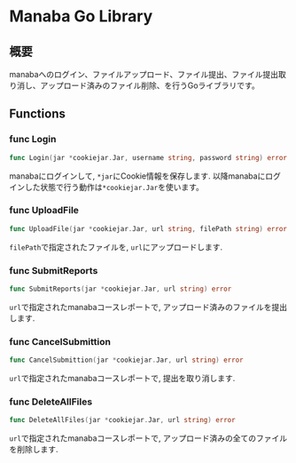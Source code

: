 # Manaba Go Library

## 概要
manabaへのログイン、ファイルアップロード、ファイル提出、ファイル提出取り消し、アップロード済みのファイル削除、を行うGoライブラリです。

## Functions

### func Login
```go
func Login(jar *cookiejar.Jar, username string, password string) error
```
manabaにログインして, `*jar`にCookie情報を保存します. 以降manabaにログインした状態で行う動作は`*cookiejar.Jar`を使います。

### func UploadFile
```go
func UploadFile(jar *cookiejar.Jar, url string, filePath string) error
```
`filePath`で指定されたファイルを, `url`にアップロードします.

### func SubmitReports
```go
func SubmitReports(jar *cookiejar.Jar, url string) error
```
`url`で指定されたmanabaコースレポートで, アップロード済みのファイルを提出します.

### func CancelSubmittion
```go
func CancelSubmittion(jar *cookiejar.Jar, url string) error
```
`url`で指定されたmanabaコースレポートで, 提出を取り消します.

### func DeleteAllFiles
```go
func DeleteAllFiles(jar *cookiejar.Jar, url string) error
```
`url`で指定されたmanabaコースレポートで, アップロード済みの全てのファイルを削除します.
